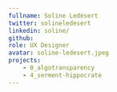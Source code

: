 ```yaml
---
fullname: Soline Ledésert
twitter: solineledesert
linkedin: soline/
github:
role: UX Designer
avatar: soline-ledesert.jpeg
projects:
    - 0_algotransparency
    - 4_serment-hippocrate
---
```

